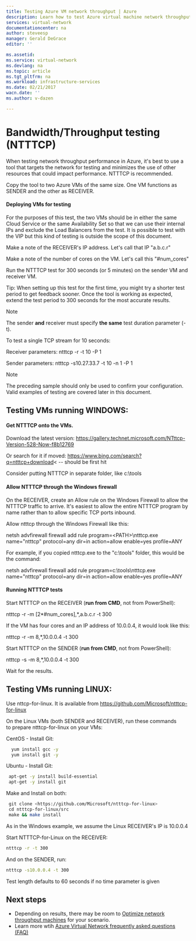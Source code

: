 ```yaml
---
title: Testing Azure VM network throughput | Azure
description: Learn how to test Azure virtual machine network throughput.
services: virtual-network
documentationcenter: na
author: steveesp
manager: Gerald DeGrace
editor: ''

ms.assetid:
ms.service: virtual-network
ms.devlang: na
ms.topic: article
ms.tgt_pltfrm: na
ms.workload: infrastructure-services
ms.date: 02/21/2017
wacn.date: ''
ms.author: v-dazen

---
```


# Bandwidth/Throughput testing (NTTTCP)

When testing network throughput performance in Azure, it's best to use a tool that targets the network for testing and minimizes the use of other resources that could impact performance. NTTTCP is recommended.

Copy the tool to two Azure VMs of the same size. One VM functions as SENDER
and the other as RECEIVER.

#### Deploying VMs for testing
For the purposes of this test, the two VMs should be in either the same Cloud Service or the same Availability Set so that we can use their internal IPs and exclude the Load Balancers from the test. It is possible to test with the VIP but this kind of testing is outside the scope of this document.

Make a note of the RECEIVER's IP address. Let's call that IP "a.b.c.r"

Make a note of the number of cores on the VM. Let's call this "\#num\_cores"

Run the NTTTCP test for 300 seconds (or 5 minutes) on the sender VM and receiver VM.

Tip: When setting up this test for the first time, you might try a shorter test period to get feedback sooner. Once the tool is working as expected, extend the test period to 300 seconds for the most accurate results.

> [!NOTE]
> The sender **and** receiver must specify **the same** test duration
parameter (-t).

To test a single TCP stream for 10 seconds:

Receiver parameters: ntttcp -r -t 10 -P 1

Sender parameters: ntttcp -s10.27.33.7 -t 10 -n 1 -P 1

> [!NOTE]
> The preceding sample should only be used to confirm your configuration. Valid examples of testing are covered later in this document.

## Testing VMs running WINDOWS:

#### Get NTTTCP onto the VMs.

Download the latest version:
<https://gallery.technet.microsoft.com/NTttcp-Version-528-Now-f8b12769>

Or search for it if moved: <https://www.bing.com/search?q=ntttcp+download>\< -- should be first hit

Consider putting NTTTCP in separate folder, like c:\\tools

#### Allow NTTTCP through the Windows firewall
On the RECEIVER, create an Allow rule on the Windows Firewall to allow the
NTTTCP traffic to arrive. It's easiest to allow the entire NTTTCP program by
name rather than to allow specific TCP ports inbound.

Allow ntttcp through the Windows Firewall like this:

netsh advfirewall firewall add rule program=\<PATH\>\\ntttcp.exe name="ntttcp" protocol=any dir=in action=allow enable=yes profile=ANY

For example, if you copied ntttcp.exe to the "c:\\tools" folder, this would be the command: 

netsh advfirewall firewall add rule program=c:\\tools\\ntttcp.exe name="ntttcp" protocol=any dir=in action=allow enable=yes profile=ANY

#### Running NTTTCP tests

Start NTTTCP on the RECEIVER (**run from CMD**, not from PowerShell):

ntttcp -r -m [2\*\#num\_cores],\*,a.b.c.r -t 300

If the VM has four cores and an IP address of 10.0.0.4, it would look like this:

ntttcp -r -m 8,\*,10.0.0.4 -t 300

Start NTTTCP on the SENDER (**run from CMD**, not from PowerShell):

ntttcp -s -m 8,\*,10.0.0.4 -t 300 

Wait for the results.

## Testing VMs running LINUX:

Use nttcp-for-linux. It is available from <https://github.com/Microsoft/ntttcp-for-linux>

On the Linux VMs (both SENDER and RECEIVER), run these commands to prepare ntttcp-for-linux on your VMs:

CentOS - Install Git:

``` bash
  yum install gcc -y  
  yum install git -y
```

Ubuntu - Install Git:

``` bash
 apt-get -y install build-essential  
 apt-get -y install git
```

Make and Install on both:

``` bash
 git clone <https://github.com/Microsoft/ntttcp-for-linux>
 cd ntttcp-for-linux/src
 make && make install
```

As in the Windows example, we assume the Linux RECEIVER's IP is 10.0.0.4

Start NTTTCP-for-Linux on the RECEIVER:

``` bash
ntttcp -r -t 300
```

And on the SENDER, run:

``` bash
ntttcp -s10.0.0.4 -t 300
```

Test length defaults to 60 seconds if no time parameter is given

## Next steps
* Depending on results, there may be room to [Optimize network throughput machines](virtual-network-optimize-network-bandwidth.md) for your scenario.
* Learn more wtih [Azure Virtual Network frequently asked questions (FAQ)](virtual-networks-faq.md)
